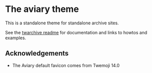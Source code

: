 # The aviary theme

This is a standalone theme for standalone archive sites.

See the [twarchive readme](../readme.md) for documentation and links to howtos and examples.

## Acknowledgements

* The Aviary default favicon comes from Twemoji 14.0
